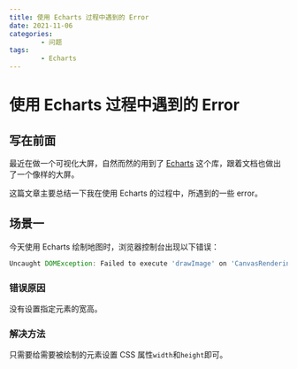 ```yaml
---
title: 使用 Echarts 过程中遇到的 Error
date: 2021-11-06
categories:
        - 问题
tags:
        - Echarts 
---
```


# 使用 Echarts 过程中遇到的 Error

## 写在前面

最近在做一个可视化大屏，自然而然的用到了 [Echarts](https://echarts.apache.org/zh/index.html) 这个库，跟着文档也做出了一个像样的大屏。

这篇文章主要总结一下我在使用 Echarts 的过程中，所遇到的一些 error。

## 场景一

今天使用 Echarts 绘制地图时，浏览器控制台出现以下错误：

```js
Uncaught DOMException: Failed to execute 'drawImage' on 'CanvasRenderingContext2D': The image argument is a canvas element with a width or height of 0.
```

### 错误原因

没有设置指定元素的宽高。

### 解决方法

只需要给需要被绘制的元素设置 CSS 属性`width`和`height`即可。
